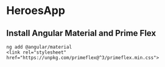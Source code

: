 # HeroesApp

## Install Angular Material and Prime Flex
```
ng add @angular/material
<link rel="stylesheet" href="https://unpkg.com/primeflex@^3/primeflex.min.css">
```

